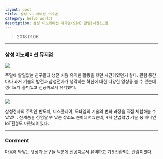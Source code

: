 ```yaml
---
layout: post
title: 삼성 이노베이션 뮤지엄
category: hello world!
description: 삼성 이노베이션 뮤지엄(SIM) 관람|사진|느낌
---
```


> 2018.01.06

<!--description-->

-----------------------

### 삼성 이노베이션 뮤지엄

![]({{site.baseurl}}/assets/img/hw_img01.jpg)

주말에 할일없는 친구들과 생전 처음 유익한 활동을 했던 시간이였던거 같다. 관람 중간마다 과거 기술의 발전과 삼성전자가 생각하는 혁신에 대한 다양한 영상을 볼 수 있는데 생각보다 흥미있고 전공자로서 유익했다.

-----------------------

![]({{site.baseurl}}/assets/img/hw_img02.jpg)

삼성전자의 주력인 반도체, 디스플레이, 모바일의 기술의 변화 과정을 직접 체험해볼 수 있었다. 신제품을 경험할 수 있는 장소도 준비되어있는데, 4차 산업혁명 기술 중 하나인 IoT환경도 마련되어있다.

-----------------------

### Comment

마음에 와닿는 영상과 문구들 덕분에 전공자로서 유익하고 기분전환되는 관람이였다.